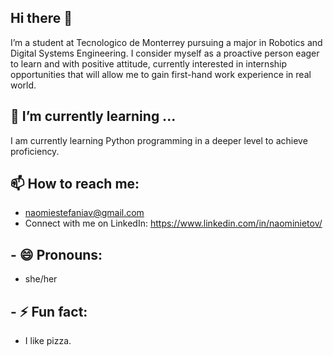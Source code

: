 ## Hi there 👋

I’m a student at Tecnologico de Monterrey pursuing a major in Robotics and Digital Systems Engineering. I consider myself as a proactive person eager to learn and with positive attitude, currently interested in internship opportunities that will allow me to gain first-hand work experience in real world. 

## 🌱 I’m currently learning ...
I am currently learning Python programming in a deeper level to achieve proficiency.

## 📫 How to reach me: 
* naomiestefaniav@gmail.com 
* Connect with me on LinkedIn: https://www.linkedin.com/in/naominietov/

## - 😄 Pronouns: 
* she/her

## - ⚡ Fun fact:
* I like pizza.

<!--
**naominietov/naominietov** is a ✨ _special_ ✨ repository because its `README.md` (this file) appears on your GitHub profile.
## 🔭 I’m currently working on ...
## - 👯 I’m looking to collaborate on ...
## - 🤔 I’m looking for help with ...
## - 💬 Ask me about ...
-->
